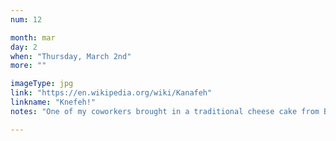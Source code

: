 ```yaml
---
num: 12

month: mar
day: 2
when: "Thursday, March 2nd"
more: ""

imageType: jpg
link: "https://en.wikipedia.org/wiki/Kanafeh"
linkname: "Knefeh!"
notes: "One of my coworkers brought in a traditional cheese cake from Beruit! It was delicious."

---
```

